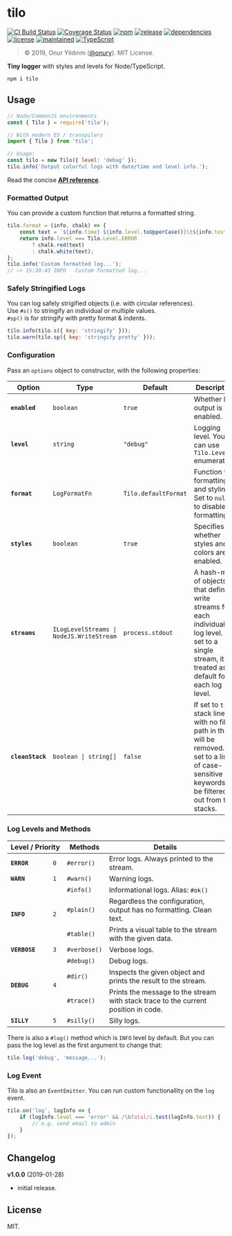 
# tilo

[![CI Build Status](https://img.shields.io/travis/onury/tilo.svg?branch=master&style=flat-square)](https://travis-ci.org/onury/tilo)
[![Coverage Status](https://img.shields.io/coveralls/github/onury/tilo/master.svg?style=flat-square)](https://coveralls.io/github/onury/tilo?branch=master)
[![npm](http://img.shields.io/npm/v/tilo.svg?style=flat-square)](https://www.npmjs.com/package/tilo)
[![release](https://img.shields.io/github/release/onury/tilo.svg?style=flat-square)](https://github.com/onury/tilo)
[![dependencies](https://david-dm.org/onury/tilo.svg?style=flat-square)](https://david-dm.org/onury/tilo)
[![license](http://img.shields.io/npm/l/tilo.svg?style=flat-square)](https://github.com/onury/tilo/blob/master/LICENSE)
[![maintained](https://img.shields.io/maintenance/yes/2019.svg?style=flat-square)](https://github.com/onury/tilo/graphs/commit-activity)
[![TypeScript](https://img.shields.io/badge/written%20in-%20TypeScript%20-6575ff.svg?style=flat-square)](https://www.typescriptlang.org)

> © 2019, Onur Yıldırım ([@onury](https://github.com/onury)). MIT License.

**Tiny logger** with styles and levels for Node/TypeScript.  

`npm i tilo`

## Usage

```js
// Node/CommonJS environments
const { Tilo } = require('tilo');

// With modern ES / transpilers
import { Tilo } from 'tilo';

// Usage:
const tilo = new Tilo({ level: 'debug' });
tilo.info('Output colorful logs with date/time and level info.');
```

Read the concise [**API reference**](https://onury.io/tilo/api). 

### Formatted Output

You can provide a custom function that returns a formatted string.
```js
tilo.format = (info, chalk) => {
    const text = `${info.time} ${info.level.toUpperCase()}\t${info.text}`;
    return info.level === Tilo.Level.ERROR
        ? chalk.red(text)
        : chalk.white(text);
};
tilo.info('Custom formatted log...');
// —> 15:30:43 INFO   Custom formatted log...
```

### Safely Stringified Logs

You can log safely strigified objects (i.e. with circular references).  
Use `#s()` to stringify an individual or multiple values.  
`#sp()` is for stringify with pretty format & indents.
```js
tilo.info(tilo.s({ key: 'stringify' }));
tilo.warn(tilo.sp({ key: 'stringify pretty' }));
```

### Configuration

Pass an `options` object to constructor, with the following properties:<br />

<table>
    <thead>
        <tr>
            <th>Option</th>
            <th>Type</th>
            <th>Default</th>
            <th>Description</th>
        </tr>
    </thead>
    <tbody>
        <tr>
            <td><code><b>enabled</b></code></td>
            <td><code>boolean</code></td>
            <td><code>true</code></td>
            <td>Whether log output is enabled.</td>
        </tr>
        <tr>
            <td><code><b>level</b></code></td>
            <td><code>string</code></td>
            <td><code>"debug"</code></td>
            <td>Logging level. You can use <code>Tilo.Level</code> enumeration.</td>
        </tr>
        <tr>
            <td><code><b>format</b></code></td>
            <td><code>LogFormatFn</code></td>
            <td><code>Tilo.defaultFormat</code></td>
            <td>
                Function for formatting and styling. Set to <code>null</code> to disable formatting.
            </td>
        </tr>
        <tr>
            <td><code><b>styles</b></code></td>
            <td><code>boolean</code></td>
            <td><code>true</code></td>
            <td>
                Specifies whether styles and colors are enabled. 
            </td>
        </tr>
        <tr>
            <td><code><b>streams</b></code></td>
            <td><code>ILogLevelStreams | NodeJS.WriteStream</code></td>
            <td><code>process.stdout</code></td>
            <td>
                A hash-map of objects that defines write streams for each individual log level. If set to a single stream, it's treated as default for each log level.
            </td>
        </tr>
        <tr>
            <td><code><b>cleanStack</b></code></td>
            <td><code>boolean | string[]</code></td>
            <td><code>false</code></td>
            <td>
                If set to <code>true</code>, stack lines with no file-path in them will be removed. Or set to a list of case-sensitive keywords to be filtered out from the stacks.
            </td>
        </tr>
    </tbody>
</table>

### Log Levels and Methods

<table>
    <thead>
        <tr>
            <th colspan="2">Level&nbsp;/&nbsp;Priority</th>
            <th>Methods</th>
            <th>Details</th>
        </tr>
    </thead>
    <tbody>
        <tr>
            <td><code><b>ERROR</b></code></td>
            <td><code>0</code></td>
            <td><code>#error()</code></td>
            <td>Error logs. Always printed to the stream.</td>
        </tr>
        <tr>
            <td><code><b>WARN</b></code></td>
            <td><code>1</code></td>
            <td><code>#warn()</code></td>
            <td>Warning logs.</td>
        </tr>
        <tr>
            <td rowspan="3"><code><b>INFO</b></code></td>
            <td rowspan="3"><code>2</code></td>
            <td><code>#info()</code></td>
            <td>Informational logs. Alias: <code>#ok()</code></td>
        </tr>
        <tr>
            <td><code>#plain()</code></td>
            <td>Regardless the configuration, output has no formatting. Clean text.</td>
        </tr>
        <tr>
            <td><code>#table()</code></td>
            <td>Prints a visual table to the stream with the given data.</td>
        </tr>
        <tr>
            <td><code><b>VERBOSE</b></code></td>
            <td><code>3</code></td>
            <td><code>#verbose()</code></td>
            <td>Verbose logs.</td>
        </tr>
        <tr>
            <td rowspan="3"><code><b>DEBUG</b></code></td>
            <td rowspan="3"><code>4</code></td>
            <td><code>#debug()</code></td>
            <td>Debug logs.</td>
        </tr>
        <tr>
            <td><code>#dir()</code></td>
            <td>Inspects the given object and prints the result to the stream.</td>
        </tr>
        <tr>
            <td><code>#trace()</code></td>
            <td>Prints the message to the stream with stack trace to the current position in code.</td>
        </tr>
        <tr>
            <td><code><b>SILLY</b></code></td>
            <td><code>5</code></td>
            <td><code>#silly()</code></td>
            <td>Silly logs.</td>
        </tr>
    </tbody>
</table>

There is also a `#log()` method which is `INFO` level by default. But you can pass the log level as the first argument to change that:
```js
tilo.log('debug', 'message...');
```

### Log Event

Tilo is also an `EventEmitter`. You can run custom functionallity on the `log` event.
```js
tilo.on('log', logInfo => {
    if (logInfo.level === 'error' && /\bfatal/i.test(logInfo.text)) {
        // e.g. send email to admin
    }
});
```

## Changelog

**v1.0.0** (2019-01-28)
- initial release.

## License

MIT.
